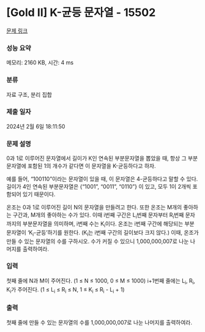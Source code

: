 # [Gold II] K-균등 문자열 - 15502 

[문제 링크](https://www.acmicpc.net/problem/15502) 

### 성능 요약

메모리: 2160 KB, 시간: 4 ms

### 분류

자료 구조, 분리 집합

### 제출 일자

2024년 2월 6일 18:11:50

### 문제 설명

<p>0과 1로 이루어진 문자열에서 길이가 K인 연속된 부분문자열을 뽑았을 때, 항상 그 부분문자열에 포함된 1의 개수가 같다면 이 문자열을 K-균등하다고 하자.</p>

<p>예를 들어, “100110”이라는 문자열이 있을 때, 이 문자열은 4-균등하다고 말할 수 있다. 길이가 4인 연속된 부분문자열은 {“1001”, “0011”, “0110”} 이 있고, 모두 1이 2개씩 포함되어 있기 때문이다.</p>

<p>온조는 0과 1로 이루어진 길이 N의 문자열을 만들려고 한다. 또한 온조는 M개의 좋아하는 구간과, M개의 좋아하는 수가 있다. 이때 i번째 구간은 L<sub>i</sub>번째 문자부터 R<sub>i</sub>번째 문자까지의 부분문자열을 의미하며, i번째 수는 K<sub>i</sub>이다. 온조는 i번째 구간에 해당되는 부분문자열이 ‘K<sub>i</sub>-균등’하기를 원한다. (K<sub>i</sub>는 i번째 구간의 길이보다 크지 않다.) 이때, 온조가 만들 수 있는 문자열의 수를 구하시오. 수가 커질 수 있으니 1,000,000,007로 나눈 나머지를 출력하여라.</p>

### 입력 

 <p>첫째 줄에 N과 M이 주어진다. (1 ≤ N ≤ 1000, 0 ≤ M ≤ 1000) i+1번째 줄에는 L<sub>i</sub>, R<sub>i</sub>, K<sub>i</sub>가 주어진다. (1 ≤ L<sub>i</sub> ≤ R<sub>i</sub> ≤ N, 1 ≤ K<sub>i</sub> ≤ R<sub>i</sub> - L<sub>i</sub> + 1)</p>

### 출력 

 <p>첫째 줄에 만들 수 있는 문자열의 수를 1,000,000,007로 나눈 나머지를 출력하여라.</p>

